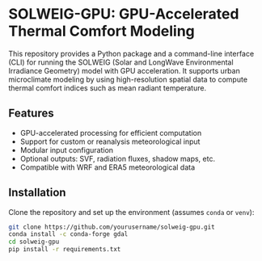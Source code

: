 # SOLWEIG-GPU: GPU-Accelerated Thermal Comfort Modeling

This repository provides a Python package and a command-line interface (CLI) for running the SOLWEIG (Solar and LongWave Environmental Irradiance Geometry) model with GPU acceleration. It supports urban microclimate modeling by using high-resolution spatial data to compute thermal comfort indices such as mean radiant temperature.

## Features

- GPU-accelerated processing for efficient computation
- Support for custom or reanalysis meteorological input
- Modular input configuration
- Optional outputs: SVF, radiation fluxes, shadow maps, etc.
- Compatible with WRF and ERA5 meteorological data

## Installation

Clone the repository and set up the environment (assumes `conda` or `venv`):

```bash
git clone https://github.com/yourusername/solweig-gpu.git
conda install -c conda-forge gdal
cd solweig-gpu
pip install -r requirements.txt

